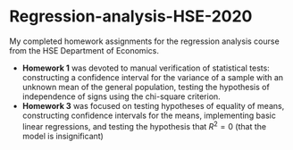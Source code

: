 # Regression-analysis-HSE-2020
My completed homework assignments for the regression analysis course from the HSE Department of Economics.  

*  **Homework 1** was devoted to manual verification of statistical tests: constructing a confidence interval for the variance of a sample with an unknown mean of the general population, testing the hypothesis of independence of signs using the chi-square criterion.
*  **Homework 3** was focused on testing hypotheses of equality of means, constructing confidence intervals for the means, implementing basic linear regressions, and testing the hypothesis that $R^2 = 0$ (that the model is insignificant)
